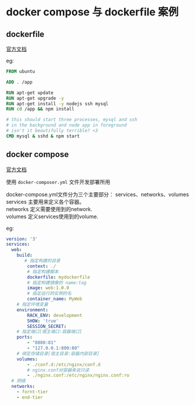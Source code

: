 # docker compose  与 dockerfile 案例

## dockerfile

[官方文档](https://docs.docker.com/engine/reference/builder/#official-releases)  

eg:

```dockerfile
FROM ubuntu

ADD . /app

RUN apt-get update
RUN apt-get upgrade -y
RUN apt-get install -y nodejs ssh mysql
RUN cd /app && npm install

# this should start three processes, mysql and ssh
# in the background and node app in foreground
# isn't it beautifully terrible? <3
CMD mysql & sshd & npm start
```

## docker compose

[官方文档](https://docs.docker.com/compose/compose-file/)

使用 ``docker-composer.yml`` 文件开发部署所用  

docker-compose.yml文件分为三个主要部分：
 services、networks、volumes  
services 主要用来定义各个容器。  
networks 定义需要使用到的network.  
volumes  定义services使用到的volume.  

eg:

```yml
version: '3'
services:
  web:
    build:
       # 指定构建的目录
        context: ./
        # 指定构建脚本
        dockerfile: mydockerfile
        # 指定构建镜像的 name:tag
        image: web:1.0.0
        # 指定运行的实例的名
        container_name: MyWeb
    # 指定环境变量
    environment:
        RACK_ENV: development
        SHOW: 'true'
        SESSION_SECRET:
    # 指定端口[宿主端口:容器端口]
    ports:
        - "8080:81"
        - "127.0.0.1:800:80"
    # 绑定存储目录[宿主目录:容器内部目录]
    volumes:
        - ./conf.d:/etc/nginx/conf.d
        # nginx.conf对容器来说只读
        - ./nginx.conf:/etc/nginx/nginx.conf:ro
  # 网络
  networks:
    - fornt-tier
    - end-tier
```
